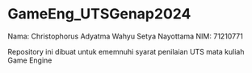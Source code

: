 # GameEng_UTSGenap2024

Nama: Christophorus Adyatma Wahyu Setya Nayottama
NIM: 71210771

Repository ini dibuat untuk ememnuhi syarat penilaian UTS mata kuliah Game Engine
